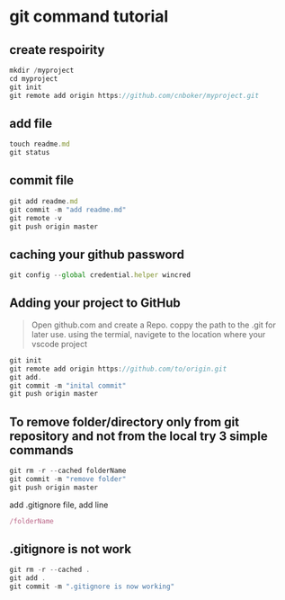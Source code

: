 # git command tutorial
## create respoirity
```javascript
mkdir /myproject
cd myproject
git init
git remote add origin https://github.com/cnboker/myproject.git
```
## add file
```javascript
touch readme.md
git status
```
## commit file
```javascript
git add readme.md
git commit -m "add readme.md"
git remote -v
git push origin master
```
## caching your github password
```javascript
git config --global credential.helper wincred
```

## Adding your project to GitHub
> Open github.com and create a Repo. coppy the path to the .git for later use.
> using the termial, navigete to the location where your vscode project
```javascript
git init
git remote add origin https://github.com/to/origin.git
git add.
git commit -m "inital commit"
git push origin master
```

## To remove folder/directory only from git repository and not from the local try 3 simple commands
```js
git rm -r --cached folderName
git commit -m "remove folder"
git push origin master
```
add .gitignore file, add line
```js
/folderName
```

## .gitignore is not work
```js
git rm -r --cached .
git add .
git commit -m ".gitignore is now working"
```
